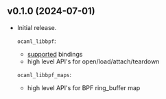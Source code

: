 ## v0.1.0 (2024-07-01)
- Initial release.

	`ocaml_libbpf`:
	- [supported](./supported.json) bindings
	- high level API's for open/load/attach/teardown

	`ocaml_libbpf_maps`:
	- high level API's for BPF ring_buffer map

